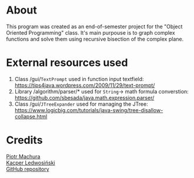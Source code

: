 # About

This program was created as an end-of-semester project for the "Object Oriented Programming" class. It's main purpouse is to graph complex functions and solve them using recursive bisection of the complex plane.

# External resources used

1. Class /gui/`TextPrompt` used in function input textfield: https://tips4java.wordpress.com/2009/11/29/text-prompt/
2. Library /algorithm/parser/* used for `String`-> math formula converstion: https://github.com/sbesada/java.math.expression.parser/
3. Class /gui/`JTreeExpander` used for managing the JTree: https://www.logicbig.com/tutorials/java-swing/tree-disallow-collapse.html

# Credits
[Piotr Machura](https://github.com/piotrmachura16) \
[Kacper Ledwosiński](https://github.com/kapipapi) \
[GitHub repository](https://github.com/piotrmachura16/complex-solver-java)


